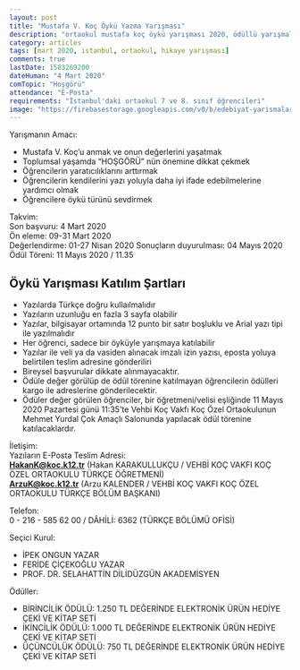 ```yaml
---
layout: post
title: "Mustafa V. Koç Öykü Yazma Yarışması"
description: "ortaokul mustafa koç öykü yarışması 2020, ödüllü yarışmalar 2020"
category: articles
tags: [mart 2020, istanbul, ortaokul, hikaye yarışması]
comments: true
lastDate: 1583269200
dateHuman: "4 Mart 2020"
comTopic: "Hoşgörü"
attendance: "E-Posta"
requirements: "İstanbul'daki ortaokul 7 ve 8. sınıf öğrencileri"
image: "https://firebasestorage.googleapis.com/v0/b/edebiyat-yarismalari.appspot.com/o/mustafa-v-koc-oyku-yazma-yarismasi.jpg?alt=media&token=1f4ffebc-dbaf-4e65-9de6-fe2966915299"
---
```


Yarışmanın Amacı:  
- Mustafa V. Koç’u anmak ve onun değerlerini yaşatmak
- Toplumsal yaşamda “HOŞGÖRÜ” nün önemine dikkat çekmek
- Öğrencilerin yaratıcılıklarını arttırmak 
- Öğrencilerin kendilerini yazı yoluyla daha iyi ifade edebilmelerine yardımcı olmak
- Öğrencilere öykü türünü sevdirmek

Takvim:  
Son başvuru: 4 Mart 2020  
Ön eleme: 09-31 Mart 2020  
Değerlendirme: 01-27 Nisan 2020
Sonuçların duyurulması: 04 Mayıs 2020  
Ödül Töreni: 11 Mayıs 2020 / 11.35

## Öykü Yarışması Katılım Şartları
- Yazılarda Türkçe doğru kullaılmalıdır
- Yazıların uzunluğu en fazla 3 sayfa olabilir
- Yazılar, bilgisayar ortamında 12 punto bir satır boşluklu ve Arial yazı tipi ile yazılmalıdır
- Her öğrenci, sadece bir öyküyle yarışmaya katılabilir
- Yazılar ile veli ya da vasiden alınacak imzalı izin yazısı, eposta yoluya belirtilen teslim adresine gönderiliri
- Bireysel başvurular dikkate alınmayacaktır.
- Ödüle değer görülüp de ödül törenine katılmayan öğrencilerin ödülleri kargo ile adreslerine gönderilecektir.
- Ödüler değer görülen öğrenciler, bir öğretmeni/velisi eşliğinde 11 Mayıs 2020 Pazartesi günü 11:35'te Vehbi Koç Vakfı Koç Özel Ortaokulunun Mehmet Yurdal Çok Amaçlı Salonunda yapılacak ödül törenine katılacaklardır.

İletişim:  
Yazıların E-Posta Teslim Adresi:  
**HakanK@koc.k12.tr** (Hakan KARAKULLUKÇU / VEHBİ KOÇ VAKFI KOÇ ÖZEL ORTAOKULU TÜRKÇE ÖĞRETMENİ)  
**ArzuK@koc.k12.tr** (Arzu KALENDER / VEHBİ KOÇ VAKFI KOÇ ÖZEL ORTAOKULU TÜRKÇE BÖLÜM BAŞKANI)  

Telefon:  
0 - 216 - 585 62 00 / DÂHİLİ: 6362 (TÜRKÇE BÖLÜMÜ OFİSİ)  

Seçici Kurul:  
- İPEK ONGUN YAZAR  
- FERİDE ÇİÇEKOĞLU YAZAR  
- PROF. DR. SELAHATTİN DİLİDÜZGÜN AKADEMİSYEN  

Ödüller:  
- BİRİNCİLİK ÖDÜLÜ: 1.250 TL DEĞERİNDE ELEKTRONİK ÜRÜN HEDİYE ÇEKİ VE KİTAP SETİ
- İKİNCİLİK ÖDÜLÜ: 1.000 TL DEĞERİNDE ELEKTRONİK ÜRÜN HEDİYE ÇEKİ VE KİTAP SETİ
- ÜÇÜNCÜLÜK ÖDÜLÜ: 750 TL DEĞERİNDE ELEKTRONİK ÜRÜN HEDİYE ÇEKİ VE KİTAP SETİ
